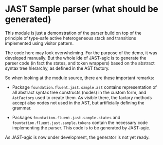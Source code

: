 # JAST Sample parser (what should be generated)
This module is just a demonstration of the parser build on top of the principle of type-safe active heterogeneous stack
and transitions implemented using visitor pattern.

The code here may look overwhelming. For the purpose of the demo, it was developed manually. But the whole ide of
JAST-agic is to generate the parser code (in fact the states, and token wrappers) based on the abstract syntax tree
hierarchy, as defined in the AST factory.

So when looking at the module source, there are these important remarks:

- Package `foundation.fluent.jast.sample.ast` contains representation of all abstract syntax tree constructs (nodes) in
 the custom form, and `AstFactory` used to create them. As visible there, the factory methods accept also nodes not used
 in the AST, but artificially defining the grammar.
 
- Packages `fountation.fluent.jast.sample.states` and `fountation.fluent.jast.sample.tokens` contain the necessary code
 implementing the parser. This code is to be generated by JAST-agic.

As JAST-agic is now under development, the generator is not yet ready.
